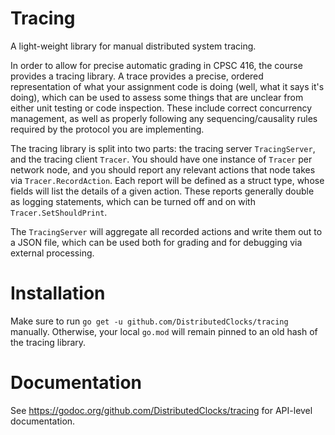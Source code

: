 # Tracing
A light-weight library for manual distributed system tracing.

In order to allow for precise automatic grading in CPSC 416, the course provides a tracing library.
A trace provides a precise, ordered representation of what your assignment code is doing
(well, what it says it's doing), which can be used to assess some things that are
unclear from either unit testing or code inspection.
These include correct concurrency management, as well as properly following
any sequencing/causality rules required by the protocol you are implementing.

The tracing library is split into two parts: the tracing server `TracingServer`,
and the tracing client `Tracer`.
You should have one instance of `Tracer` per network node, and you should report
any relevant actions that node takes via `Tracer.RecordAction`.
Each report will be defined as a struct type, whose fields will list the details
of a given action.
These reports generally double as logging statements, which can be turned
off and on with `Tracer.SetShouldPrint`.

The `TracingServer` will aggregate all recorded actions and write them out to
a JSON file, which can be used both for grading and for debugging via
external processing.

# Installation

Make sure to run
```go get -u github.com/DistributedClocks/tracing```
manually. Otherwise, your local `go.mod` will remain pinned to an old hash of the tracing library.

# Documentation

See https://godoc.org/github.com/DistributedClocks/tracing for API-level documentation.
